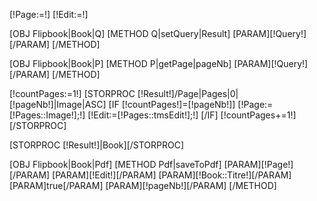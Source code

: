 [!Page:=!]
[!Edit:=!]

[OBJ Flipbook|Book|Q]
	[METHOD Q|setQuery|Result]
		[PARAM][!Query!][/PARAM]
	[/METHOD]
	
[OBJ Flipbook|Book|P]
	[METHOD P|getPage|pageNb]
		[PARAM][!Query!][/PARAM]
	[/METHOD]

[!countPages:=1!]
[STORPROC [!Result!]/Page|Pages|0|[!pageNb!]|Image|ASC]
	[IF [!countPages!]=[!pageNb!]]
		[!Page:=[!Pages::Image!];!]
		[!Edit:=[!Pages::tmsEdit!];!]
	[/IF]
	[!countPages+=1!]
[/STORPROC]

[STORPROC [!Result!]|Book][/STORPROC]


[OBJ Flipbook|Book|Pdf]
	[METHOD Pdf|saveToPdf]
		[PARAM][!Page!][/PARAM]
		[PARAM][!Edit!][/PARAM]
		[PARAM][!Book::Titre!][/PARAM]
		[PARAM]true[/PARAM]
		[PARAM][!pageNb!][/PARAM]
	[/METHOD]